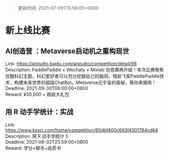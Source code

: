 > 更新时间: 2021-07-09T15:59:05+0800 

# 新上线比赛


## AI创造营 ：Metaverse启动机之重构现世
Link: https://aistudio.baidu.com/aistudio/competition/detail/98  
Description: PaddlePaddle × Wechaty × Mixlab 创意赛再升级！本次比赛聚焦炫酷科幻主题，科幻爱好者可以充分挖掘自己的脑洞，借助飞桨PaddlePaddle技术，构建未来世界的超级ChatBot。Metaverse元宇宙的奥秘，等你来揭晓！  
Deadline: 2021-09-30T08:00:00+0800  
Reward: ¥30,000 + 超级大礼包  

## 用 R 动手学统计：实战
Link: https://www.kesci.com/home/competition/60dbf400c693f4001784cd64  
Description: 用 R 动手学统计 5  
Deadline: 2021-08-02T23:59:00+0800  
Reward: 学分+鲸币+纸质书  

